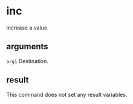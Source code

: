 # inc

Increase a value.

## arguments

`arg1` Destination.

## result

This command does not set any result variables.
